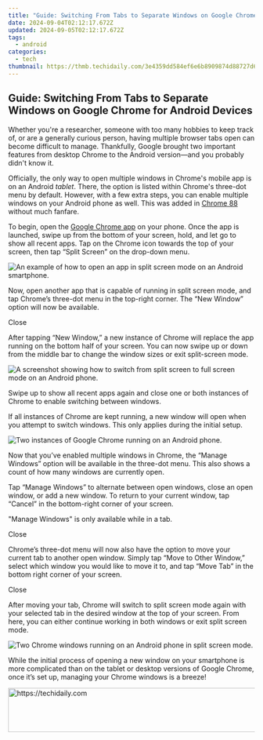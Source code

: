 ```yaml
---
title: "Guide: Switching From Tabs to Separate Windows on Google Chrome for Android Devices"
date: 2024-09-04T02:12:17.672Z
updated: 2024-09-05T02:12:17.672Z
tags:
  - android
categories:
  - tech
thumbnail: https://thmb.techidaily.com/3e4359dd584ef6e6b8909874d88727d66b87bd9dc8bc7dbf15b341990bd1a4b9.jpg
---
```


## Guide: Switching From Tabs to Separate Windows on Google Chrome for Android Devices

Whether you're a researcher, someone with too many hobbies to keep track of, or are a generally curious person, having multiple browser tabs open can become difficult to manage. Thankfully, Google brought two important features from desktop Chrome to the Android version—and you probably didn't know it.

 Officially, the only way to open multiple windows in Chrome's mobile app is on an Android _tablet_. There, the option is listed within Chrome's three-dot menu by default. However, with a few extra steps, you can enable multiple windows on your Android phone as well. This was added in [Chrome 88](https://extra-resources.techidaily.com/in-2024-complete-narrative-what-is-google-podcast/) without much fanfare.

 To begin, open the [Google Chrome app](https://www.anrdoezrs.net/links/3607085/type/dlg/sid/UUhtgUeUpU2004295/https://play.google.com/store/apps/details?id=com.android.chrome&hl=en%5FUS&gl=US&cjevent=01a31a9046cc11ef817e419f0a82b82d&pli=1) on your phone. Once the app is launched, swipe up from the bottom of your screen, hold, and let go to show all recent apps. Tap on the Chrome icon towards the top of your screen, then tap “Split Screen” on the drop-down menu.

![An example of how to open an app in split screen mode on an Android smartphone.](https://static1.howtogeekimages.com/wordpress/wp-content/uploads/2024/07/2-10.png) 

 Now, open another app that is capable of running in split screen mode, and tap Chrome’s three-dot menu in the top-right corner. The “New Window” option will now be available.

Close 

 After tapping “New Window,” a new instance of Chrome will replace the app running on the bottom half of your screen. You can now swipe up or down from the middle bar to change the window sizes or exit split-screen mode.

![A screenshot showing how to switch from split screen to full screen mode on an Android phone.](https://static1.howtogeekimages.com/wordpress/wp-content/uploads/2024/07/5-4.png) 

 Swipe up to show all recent apps again and close one or both instances of Chrome to enable switching between windows.

 If all instances of Chrome are kept running, a new window will open when you attempt to switch windows. This only applies during the initial setup.

![Two instances of Google Chrome running on an Android phone.](https://static1.howtogeekimages.com/wordpress/wp-content/uploads/2024/07/6-4.png) 

 Now that you’ve enabled multiple windows in Chrome, the “Manage Windows” option will be available in the three-dot menu. This also shows a count of how many windows are currently open.

 Tap “Manage Windows” to alternate between open windows, close an open window, or add a new window. To return to your current window, tap “Cancel” in the bottom-right corner of your screen.

 "Manage Windows" is only available while in a tab.

Close 

 Chrome’s three-dot menu will now also have the option to move your current tab to another open window. Simply tap “Move to Other Window,” select which window you would like to move it to, and tap “Move Tab” in the bottom right corner of your screen.

Close 

 After moving your tab, Chrome will switch to split screen mode again with your selected tab in the desired window at the top of your screen. From here, you can either continue working in both windows or exit split screen mode.

![Two Chrome windows running on an Android phone in split screen mode.](https://static1.howtogeekimages.com/wordpress/wp-content/uploads/2024/07/10-1.png) 

 While the initial process of opening a new window on your smartphone is more complicated than on the tablet or desktop versions of Google Chrome, once it’s set up, managing your Chrome windows is a breeze!

<ins class="adsbygoogle"
     style="display:block"
     data-ad-format="autorelaxed"
     data-ad-client="ca-pub-7571918770474297"
     data-ad-slot="1223367746"></ins>



<ins class="adsbygoogle"
     style="display:block"
     data-ad-client="ca-pub-7571918770474297"
     data-ad-slot="8358498916"
     data-ad-format="auto"
     data-full-width-responsive="true"></ins>



<!-- affiliate ads begin -->
<a href="https://imp.i357552.net/c/5597632/977686/11832" target="_top" id="977686">
  <img src="//a.impactradius-go.com/display-ad/11832-977686" border="0" alt="https://techidaily.com" width="728" height="90"/>
</a>
<img height="0" width="0" src="https://imp.i357552.net/i/5597632/977686/11832" style="position:absolute;visibility:hidden;" border="0" />
<!-- affiliate ads end -->